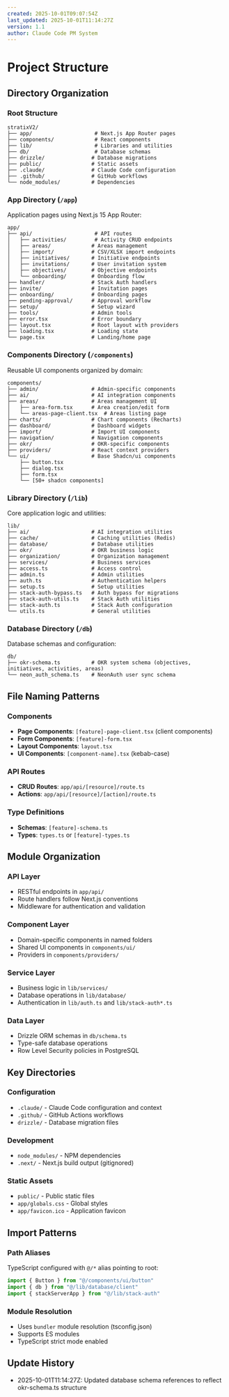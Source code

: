 ```yaml
---
created: 2025-10-01T09:07:54Z
last_updated: 2025-10-01T11:14:27Z
version: 1.1
author: Claude Code PM System
---
```


# Project Structure

## Directory Organization

### Root Structure
```
stratixV2/
├── app/                    # Next.js App Router pages
├── components/             # React components
├── lib/                    # Libraries and utilities
├── db/                     # Database schemas
├── drizzle/               # Database migrations
├── public/                # Static assets
├── .claude/               # Claude Code configuration
├── .github/               # GitHub workflows
└── node_modules/          # Dependencies
```

### App Directory (`/app`)
Application pages using Next.js 15 App Router:

```
app/
├── api/                    # API routes
│   ├── activities/         # Activity CRUD endpoints
│   ├── areas/             # Areas management
│   ├── import/            # CSV/XLSX import endpoints
│   ├── initiatives/       # Initiative endpoints
│   ├── invitations/       # User invitation system
│   ├── objectives/        # Objective endpoints
│   └── onboarding/        # Onboarding flow
├── handler/               # Stack Auth handlers
├── invite/                # Invitation pages
├── onboarding/            # Onboarding pages
├── pending-approval/      # Approval workflow
├── setup/                 # Setup wizard
├── tools/                 # Admin tools
├── error.tsx              # Error boundary
├── layout.tsx             # Root layout with providers
├── loading.tsx            # Loading state
└── page.tsx               # Landing/home page
```

### Components Directory (`/components`)
Reusable UI components organized by domain:

```
components/
├── admin/                 # Admin-specific components
├── ai/                    # AI integration components
├── areas/                 # Areas management UI
│   ├── area-form.tsx      # Area creation/edit form
│   └── areas-page-client.tsx  # Areas listing page
├── charts/                # Chart components (Recharts)
├── dashboard/             # Dashboard widgets
├── import/                # Import UI components
├── navigation/            # Navigation components
├── okr/                   # OKR-specific components
├── providers/             # React context providers
└── ui/                    # Base Shadcn/ui components
    ├── button.tsx
    ├── dialog.tsx
    ├── form.tsx
    └── [50+ shadcn components]
```

### Library Directory (`/lib`)
Core application logic and utilities:

```
lib/
├── ai/                    # AI integration utilities
├── cache/                 # Caching utilities (Redis)
├── database/              # Database utilities
├── okr/                   # OKR business logic
├── organization/          # Organization management
├── services/              # Business services
├── access.ts              # Access control
├── admin.ts               # Admin utilities
├── auth.ts                # Authentication helpers
├── setup.ts               # Setup utilities
├── stack-auth-bypass.ts   # Auth bypass for migrations
├── stack-auth-utils.ts    # Stack Auth utilities
├── stack-auth.ts          # Stack Auth configuration
└── utils.ts               # General utilities
```

### Database Directory (`/db`)
Database schemas and configuration:

```
db/
├── okr-schema.ts          # OKR system schema (objectives, initiatives, activities, areas)
└── neon_auth_schema.ts    # NeonAuth user sync schema
```

## File Naming Patterns

### Components
- **Page Components**: `[feature]-page-client.tsx` (client components)
- **Form Components**: `[feature]-form.tsx`
- **Layout Components**: `layout.tsx`
- **UI Components**: `[component-name].tsx` (kebab-case)

### API Routes
- **CRUD Routes**: `app/api/[resource]/route.ts`
- **Actions**: `app/api/[resource]/[action]/route.ts`

### Type Definitions
- **Schemas**: `[feature]-schema.ts`
- **Types**: `types.ts` or `[feature]-types.ts`

## Module Organization

### API Layer
- RESTful endpoints in `app/api/`
- Route handlers follow Next.js conventions
- Middleware for authentication and validation

### Component Layer
- Domain-specific components in named folders
- Shared UI components in `components/ui/`
- Providers in `components/providers/`

### Service Layer
- Business logic in `lib/services/`
- Database operations in `lib/database/`
- Authentication in `lib/auth.ts` and `lib/stack-auth*.ts`

### Data Layer
- Drizzle ORM schemas in `db/schema.ts`
- Type-safe database operations
- Row Level Security policies in PostgreSQL

## Key Directories

### Configuration
- `.claude/` - Claude Code configuration and context
- `.github/` - GitHub Actions workflows
- `drizzle/` - Database migration files

### Development
- `node_modules/` - NPM dependencies
- `.next/` - Next.js build output (gitignored)

### Static Assets
- `public/` - Public static files
- `app/globals.css` - Global styles
- `app/favicon.ico` - Application favicon

## Import Patterns

### Path Aliases
TypeScript configured with `@/*` alias pointing to root:
```typescript
import { Button } from "@/components/ui/button"
import { db } from "@/lib/database/client"
import { stackServerApp } from "@/lib/stack-auth"
```

### Module Resolution
- Uses `bundler` module resolution (tsconfig.json)
- Supports ES modules
- TypeScript strict mode enabled

## Update History
- 2025-10-01T11:14:27Z: Updated database schema references to reflect okr-schema.ts structure
